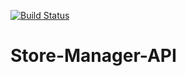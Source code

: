 [![Build Status](https://travis-ci.org/Jnjerry/Store-Manager-API.svg?branch=ch-test-sale-api-endpoints-161307051)](https://travis-ci.org/Jnjerry/Store-Manager-API)
# Store-Manager-API

